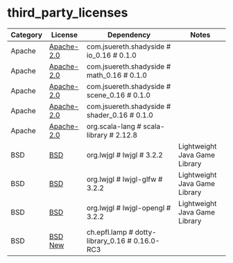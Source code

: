 # third_party_licenses

Category | License | Dependency | Notes
--- | --- | --- | ---
Apache | [Apache-2.0](https://www.apache.org/licenses/LICENSE-2.0.txt) | com.jsuereth.shadyside # io_0.16 # 0.1.0 | <notextile></notextile>
Apache | [Apache-2.0](https://www.apache.org/licenses/LICENSE-2.0.txt) | com.jsuereth.shadyside # math_0.16 # 0.1.0 | <notextile></notextile>
Apache | [Apache-2.0](https://www.apache.org/licenses/LICENSE-2.0.txt) | com.jsuereth.shadyside # scene_0.16 # 0.1.0 | <notextile></notextile>
Apache | [Apache-2.0](https://www.apache.org/licenses/LICENSE-2.0.txt) | com.jsuereth.shadyside # shader_0.16 # 0.1.0 | <notextile></notextile>
Apache | [Apache-2.0](https://www.apache.org/licenses/LICENSE-2.0) | org.scala-lang # scala-library # 2.12.8 | <notextile></notextile>
BSD | [BSD](https://www.lwjgl.org/license) | org.lwjgl # lwjgl # 3.2.2 | <notextile>Lightweight Java Game Library</notextile>
BSD | [BSD](https://www.lwjgl.org/license) | org.lwjgl # lwjgl-glfw # 3.2.2 | <notextile>Lightweight Java Game Library</notextile>
BSD | [BSD](https://www.lwjgl.org/license) | org.lwjgl # lwjgl-opengl # 3.2.2 | <notextile>Lightweight Java Game Library</notextile>
BSD | [BSD New](https://github.com/lampepfl/dotty/blob/master/LICENSE.md) | ch.epfl.lamp # dotty-library_0.16 # 0.16.0-RC3 | <notextile></notextile>

